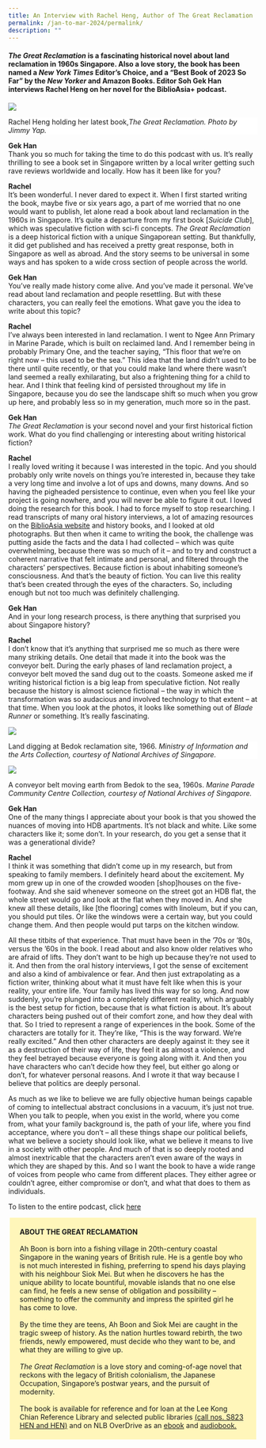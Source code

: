 ```yaml
---
title: An Interview with Rachel Heng, Author of The Great Reclamation
permalink: /jan-to-mar-2024/permalink/
description: ""
---
```

#### <i>The Great Reclamation</i> is a fascinating historical novel about land reclamation in 1960s Singapore. Also a love story, the book has been named a _New York Times_ Editor’s Choice, and a “Best Book of 2023 So Far” by the _New Yorker_ and Amazon Books. Editor Soh Gek Han interviews Rachel Heng on her novel for the BiblioAsia+ podcast.

![](/images/Vol%2019%20Issue%204/An%20Interview%20with%20Rachel%20Heng/rachel%20heng.jpg)
<div style="background-color: white;">Rachel Heng holding her latest book,<i>The Great Reclamation. Photo by Jimmy Yap.</i></div>

**Gek Han**  
Thank you so much for taking the time to do this podcast with us. It’s really thrilling to see a book set in Singapore written by a local writer getting such rave reviews worldwide and locally. How has it been like for you?

**Rachel**<br>
It’s been wonderful. I never dared to expect it. When I first started writing the book, maybe five or six years ago, a part of me worried that no one would want to publish, let alone read a book about land reclamation in the 1960s in Singapore. It’s quite a departure from my first book [<i>Suicide Club</i>], which was speculative fiction with sci-fi concepts. <i>The Great Reclamation</i> is a deep historical fiction with a unique Singaporean setting. But thankfully, it did get published and has received a pretty great response, both in Singapore as well as abroad. And the story seems to be universal in some ways and has spoken to a wide cross section of people across the world.

**Gek Han**  
You’ve really made history come alive. And you’ve made it personal. We’ve read about land reclamation and people resettling. But with these characters, you can really feel the emotions. What gave you the idea to write about this topic?

**Rachel**  
I’ve always been interested in land reclamation. I went to Ngee Ann Primary in Marine Parade, which is built on reclaimed land. And I remember being in probably Primary One, and the teacher saying, “This floor that we’re on right now – this used to be the sea.” This idea that the land didn’t used to be there until quite recently, or that you could make land where there wasn’t land seemed a really exhilarating, but also a frightening thing for a child to hear. And I think that feeling kind of persisted throughout my life in Singapore, because you do see the landscape shift so much when you grow up here, and probably less so in my generation, much more so in the past.

**Gek Han**  
<i>The Great Reclamation</i> is your second novel and your first historical fiction work. What do you find challenging or interesting about writing historical fiction?

**Rachel**  
I really loved writing it because I was interested in the topic. And you should probably only write novels on things you’re interested in, because they take a very long time and involve a lot of ups and downs, many downs. And so having the pigheaded persistence to continue, even when you feel like your project is going nowhere, and you will never be able to figure it out. I loved doing the research for this book. I had to force myself to stop researching. I read transcripts of many oral history interviews, a lot of amazing resources on the [BiblioAsia website](https://biblioasia.nlb.gov.sg/)&nbsp;and history books, and I looked at old photographs. But then when it came to writing the book, the challenge was putting aside the facts and the data I had collected – which was quite overwhelming, because there was so much of it – and to try and construct a coherent narrative that felt intimate and personal, and filtered through the characters’ perspectives. Because fiction is about inhabiting someone’s consciousness. And that’s the beauty of fiction. You can live this reality that’s been created through the eyes of the characters. So, including enough but not too much was definitely challenging.

**Gek Han**  
And in your long research process, is there anything that surprised you about Singapore history?

**Rachel**  
I don’t know that it’s anything that surprised me so much as there were many striking details. One detail that made it into the book was the conveyor belt. During the early phases of land reclamation project, a conveyor belt moved the sand dug out to the coasts. Someone asked me if writing historical fiction is a big leap from speculative fiction. Not really because the history is almost science fictional – the way in which the transformation was so audacious and involved technology to that extent – at that time. When you look at the photos, it looks like something out of <i>Blade Runner</i> or something. It’s really fascinating.

![](/images/Vol%2019%20Issue%204/An%20Interview%20with%20Rachel%20Heng/bedok%20reclamation%20site.jpg)<div style="background-color: white;">Land digging at Bedok reclamation site, 1966. <i>Ministry of Information and the Arts Collection, courtesy of National Archives of Singapore.</i></div>

![](/images/Vol%2019%20Issue%204/An%20Interview%20with%20Rachel%20Heng/conveyor%20belt.jpg)<div style="background-color: white;">A conveyor belt moving earth from Bedok to the sea, 1960s. <i>Marine Parade Community Centre Collection, courtesy of National Archives of Singapore.</i></div>

**Gek Han**  
One of the many things I appreciate about your book is that you showed the nuances of moving into HDB apartments. It’s not black and white. Like some characters like it; some don’t. In your research, do you get a sense that it was a generational divide?

**Rachel**  
I think it was something that didn’t come up in my research, but from speaking to family members. I definitely heard about the excitement. My mom grew up in one of the crowded wooden \[shop\]houses on the five-footway. And she said whenever someone on the street got an HDB flat, the whole street would go and look at the flat when they moved in. And she knew all these details, like \[the flooring\] comes with linoleum, but if you can, you should put tiles. Or like the windows were a certain way, but you could change them. And then people would put tarps on the kitchen window.

All these titbits of that experience. That must have been in the ’70s or ’80s, versus the ’60s in the book. I read about and also know older relatives who are afraid of lifts. They don’t want to be high up because they’re not used to it. And then from the oral history interviews, I got the sense of excitement and also a kind of ambivalence or fear. And then just extrapolating as a fiction writer, thinking about what it must have felt like when this is your reality, your entire life. Your family has lived this way for so long. And now suddenly, you’re plunged into a completely different reality, which arguably is the best setup for fiction, because that is what fiction is about. It’s about characters being pushed out of their comfort zone, and how they deal with that. So I tried to represent a range of experiences in the book. Some of the characters are totally for it. They’re like, “This is the way forward. We’re really excited.” And then other characters are deeply against it: they see it as a destruction of their way of life, they feel it as almost a violence, and they feel betrayed because everyone is going along with it. And then you have characters who can’t decide how they feel, but either go along or don’t, for whatever personal reasons. And I wrote it that way because I believe that politics are deeply personal.

As much as we like to believe we are fully objective human beings capable of coming to intellectual abstract conclusions in a vacuum, it’s just not true. When you talk to people, when you exist in the world, where you come from, what your family background is, the path of your life, where you find acceptance, where you don’t – all these things shape our political beliefs, what we believe a society should look like, what we believe it means to live in a society with other people. And much of that is so deeply rooted and almost inextricable that the characters aren’t even aware of the ways in which they are shaped by this. And so I want the book to have a wide range of voices from people who came from different places. They either agree or couldn’t agree, either compromise or don’t, and what that does to them as individuals.

To listen to the entire podcast, click [here](https://biblioasia.nlb.gov.sg/podcast/the-great-reclamation/)

<div style="background-colour:#fff6ba; padding:20px; margin: 3px; background: #fff6ba; font-size=larger"><b>ABOUT THE GREAT RECLAMATION </b><br><br>Ah Boon is born into a fishing village in 20th-century coastal Singapore in the waning years of British rule. He is a gentle boy who is not much interested in fishing, preferring to spend his days playing with his neighbour Siok Mei. But when he discovers he has the unique ability to locate bountiful, movable islands that no one else can find, he feels a new sense of obligation and possibility – something to offer the community and impress the spirited girl he has come to love.<br><br>
By the time they are teens, Ah Boon and Siok Mei are caught in the tragic sweep of history. As the nation hurtles toward rebirth, the two friends, newly empowered, must decide who they want to be, and what they are willing to give up.<br><br>
	<i>The Great Reclamation</i> is a love story and coming-of-age novel that reckons with the legacy of British colonialism, the Japanese Occupation, Singapore’s postwar years, and the pursuit of modernity.<br><br>
The book is available for reference and for loan at the Lee Kong Chian Reference Library and selected public libraries 
<a href="https://eservice.nlb.gov.sg/item_holding.aspx?bid=206018224">(call nos. S823 HEN and HEN)</a> and on NLB OverDrive as an <a href="https://nlb.overdrive.com/media/D985D9DB-01ED-4B3A-B28B-DE6597804F31">ebook</a> and <a href="https://nlb.overdrive.com/media/7CB2E530-B429-4D52-B61A-9466F7383739">audiobook.</a>
</div>
